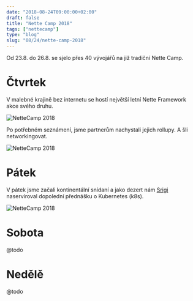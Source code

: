 ```yaml
---
date: "2018-08-24T09:00:00+02:00"
draft: false
title: "Nette Camp 2018"
tags: ["nettecamp"]
type: "blog"
slug: "08/24/nette-camp-2018"
---
```


Od 23.8. do 26.8. se sjelo přes 40 vývojářů na již tradiční Nette Camp.

<!--more-->

# Čtvrtek

V malebné krajině bez internetu se hostí největší letní Nette Framework akce svého druhu.

![][1]

Po potřebném seznámení, jsme partnerům nachystali jejich rollupy. A šli networkingovat.

![][2]

# Pátek

V pátek jsme začali kontinentální snídaní a jako dezert nám [Srigi](https://twitter.com/srigi) naservíroval
dopolední přednášku o Kubernetes (k8s).

![][3]

# Sobota

@todo

# Nedělě

@todo

[1]: /misc/blog/2018/08/nettecamp1.png (NetteCamp 2018)
[2]: /misc/blog/2018/08/nettecamp2.png (NetteCamp 2018)
[3]: /misc/blog/2018/08/nettecamp3.png (NetteCamp 2018)
